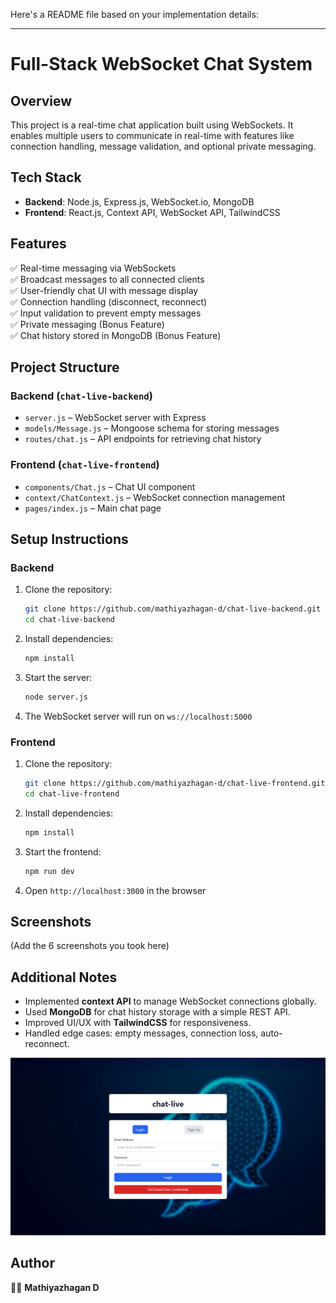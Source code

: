 Here's a README file based on your implementation details:  

---

# Full-Stack WebSocket Chat System  

## Overview  
This project is a real-time chat application built using WebSockets. It enables multiple users to communicate in real-time with features like connection handling, message validation, and optional private messaging.  

## Tech Stack  
- **Backend**: Node.js, Express.js, WebSocket.io, MongoDB  
- **Frontend**: React.js, Context API, WebSocket API, TailwindCSS  

## Features  
✅ Real-time messaging via WebSockets  
✅ Broadcast messages to all connected clients  
✅ User-friendly chat UI with message display  
✅ Connection handling (disconnect, reconnect)  
✅ Input validation to prevent empty messages  
✅ Private messaging (Bonus Feature)  
✅ Chat history stored in MongoDB (Bonus Feature)  

## Project Structure  
### Backend (`chat-live-backend`)  
- `server.js` – WebSocket server with Express  
- `models/Message.js` – Mongoose schema for storing messages  
- `routes/chat.js` – API endpoints for retrieving chat history  

### Frontend (`chat-live-frontend`)  
- `components/Chat.js` – Chat UI component  
- `context/ChatContext.js` – WebSocket connection management  
- `pages/index.js` – Main chat page  

## Setup Instructions  
### Backend  
1. Clone the repository:  
   ```bash
   git clone https://github.com/mathiyazhagan-d/chat-live-backend.git
   cd chat-live-backend
   ```  
2. Install dependencies:  
   ```bash
   npm install
   ```  
3. Start the server:  
   ```bash
   node server.js
   ```  
4. The WebSocket server will run on `ws://localhost:5000`  

### Frontend  
1. Clone the repository:  
   ```bash
   git clone https://github.com/mathiyazhagan-d/chat-live-frontend.git
   cd chat-live-frontend
   ```  
2. Install dependencies:  
   ```bash
   npm install
   ```  
3. Start the frontend:  
   ```bash
   npm run dev
   ```  
4. Open `http://localhost:3000` in the browser  

## Screenshots  
(Add the 6 screenshots you took here)  

## Additional Notes  
- Implemented **context API** to manage WebSocket connections globally.  
- Used **MongoDB** for chat history storage with a simple REST API.  
- Improved UI/UX with **TailwindCSS** for responsiveness.  
- Handled edge cases: empty messages, connection loss, auto-reconnect.  

<img src="./public/screenshot/img (1).png" alt="ans-1">

## Author  
👨‍💻 **Mathiyazhagan D**  

